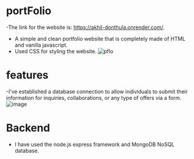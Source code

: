 # portFolio
-The link for the website is: https://akhil-donthula.onrender.com/.
- A simple and clean portfolio website that is completely made of HTML and vanilla javascript.
- Used CSS for styling the website.
![pflo](https://github.com/Akhil-donthula-8977/portFolio/assets/108062766/004f3a65-3ca8-492d-aec6-b9316b7f3356)

# features
-I've established a database connection to allow individuals to submit their information for inquiries, collaborations, or any type of offers via a form.
![image](https://github.com/Akhil-donthula-8977/portFolio/assets/108062766/72adab86-bf7f-4e72-abd2-ad3a73d5a979)

# Backend
- I have used the node.js express framework and MongoDB NoSQL database.
